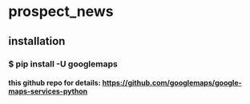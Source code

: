 # prospect_news

## installation
### $ pip install -U googlemaps
#### this github repo for details: https://github.com/googlemaps/google-maps-services-python

